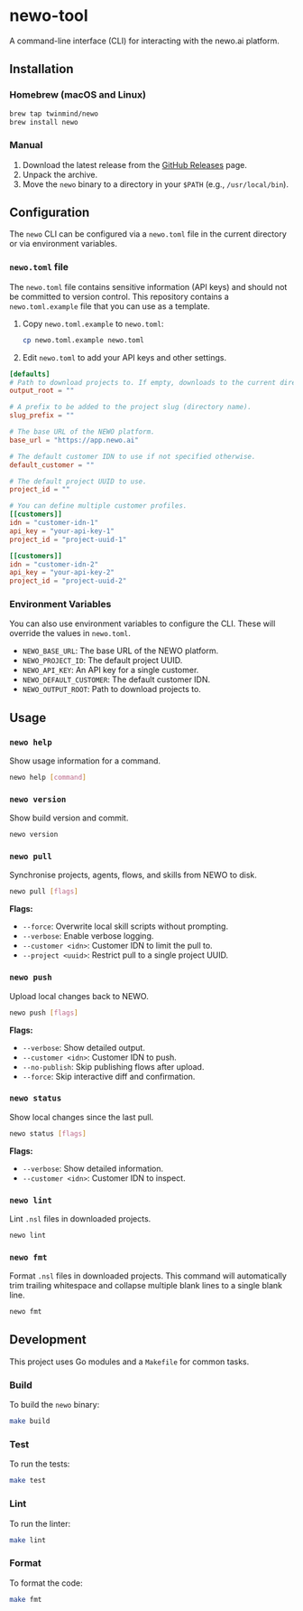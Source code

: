 # newo-tool

A command-line interface (CLI) for interacting with the newo.ai platform.

## Installation

### Homebrew (macOS and Linux)

```bash
brew tap twinmind/newo
brew install newo
```

### Manual

1. Download the latest release from the [GitHub Releases](https://github.com/twinmind/newo-tool/releases) page.
2. Unpack the archive.
3. Move the `newo` binary to a directory in your `$PATH` (e.g., `/usr/local/bin`).

## Configuration

The `newo` CLI can be configured via a `newo.toml` file in the current directory or via environment variables.

### `newo.toml` file

The `newo.toml` file contains sensitive information (API keys) and should not be committed to version control. This repository contains a `newo.toml.example` file that you can use as a template.

1. Copy `newo.toml.example` to `newo.toml`:
   ```bash
   cp newo.toml.example newo.toml
   ```
2. Edit `newo.toml` to add your API keys and other settings.

```toml
[defaults]
# Path to download projects to. If empty, downloads to the current directory.
output_root = ""

# A prefix to be added to the project slug (directory name).
slug_prefix = ""

# The base URL of the NEWO platform.
base_url = "https://app.newo.ai"

# The default customer IDN to use if not specified otherwise.
default_customer = ""

# The default project UUID to use.
project_id = ""

# You can define multiple customer profiles.
[[customers]]
idn = "customer-idn-1"
api_key = "your-api-key-1"
project_id = "project-uuid-1"

[[customers]]
idn = "customer-idn-2"
api_key = "your-api-key-2"
project_id = "project-uuid-2"
```

### Environment Variables

You can also use environment variables to configure the CLI. These will override the values in `newo.toml`.

- `NEWO_BASE_URL`: The base URL of the NEWO platform.
- `NEWO_PROJECT_ID`: The default project UUID.
- `NEWO_API_KEY`: An API key for a single customer.
- `NEWO_DEFAULT_CUSTOMER`: The default customer IDN.
- `NEWO_OUTPUT_ROOT`: Path to download projects to.

## Usage

### `newo help`

Show usage information for a command.

```bash
newo help [command]
```

### `newo version`

Show build version and commit.

```bash
newo version
```

### `newo pull`

Synchronise projects, agents, flows, and skills from NEWO to disk.

```bash
newo pull [flags]
```

**Flags:**

- `--force`: Overwrite local skill scripts without prompting.
- `--verbose`: Enable verbose logging.
- `--customer <idn>`: Customer IDN to limit the pull to.
- `--project <uuid>`: Restrict pull to a single project UUID.

### `newo push`

Upload local changes back to NEWO.

```bash
newo push [flags]
```

**Flags:**

- `--verbose`: Show detailed output.
- `--customer <idn>`: Customer IDN to push.
- `--no-publish`: Skip publishing flows after upload.
- `--force`: Skip interactive diff and confirmation.

### `newo status`

Show local changes since the last pull.

```bash
newo status [flags]
```

**Flags:**

- `--verbose`: Show detailed information.
- `--customer <idn>`: Customer IDN to inspect.

### `newo lint`

Lint `.nsl` files in downloaded projects.

```bash
newo lint
```

### `newo fmt`

Format `.nsl` files in downloaded projects. This command will automatically trim trailing whitespace and collapse multiple blank lines to a single blank line.

```bash
newo fmt
```

## Development

This project uses Go modules and a `Makefile` for common tasks.

### Build

To build the `newo` binary:

```bash
make build
```

### Test

To run the tests:

```bash
make test
```

### Lint

To run the linter:

```bash
make lint
```

### Format

To format the code:

```bash
make fmt
```
